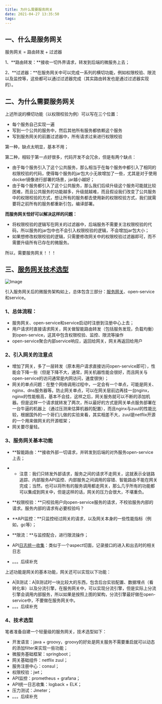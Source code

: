 ```yaml
---
title: 为什么需要服务网关
date: 2021-04-27 13:35:50
tags:
---
```


## 一、什么是服务网关

服务网关 = 路由转发 + 过滤器

1、**路由转发：**接收一切外界请求，转发到后端的微服务上去；

2、**过滤器：**在服务网关中可以完成一系列的横切功能，例如权限校验、限流以及监控等，这些都可以通过过滤器完成（其实路由转发也是通过过滤器实现的）。

## 二、为什么需要服务网关

上述所说的横切功能（以权限校验为例）可以写在三个位置：

- 每个服务自己实现一遍
- 写到一个公共的服务中，然后其他所有服务都依赖这个服务
- 写到服务网关的前置过滤器中，所有请求过来进行权限校验

第一种，缺点太明显，基本不用；

第二种，相较于第一点好很多，代码开发不会冗余，但是有两个缺点：

- 由于每个服务引入了这个公共服务，那么相当于在每个服务中都引入了相同的权限校验的代码，使得每个服务的jar包大小无故增加了一些，尤其是对于使用docker镜像进行部署的场景，jar越小越好；
- 由于每个服务都引入了这个公共服务，那么我们后续升级这个服务可能就比较困难，而且公共服务的功能越多，升级就越难，而且假设我们改变了公共服务中的权限校验的方式，想让所有的服务都去使用新的权限校验方式，我们就需要将之前所有的服务都重新引包，编译部署。

**而服务网关恰好可以解决这样的问题：**

- 将权限校验的逻辑写在网关的过滤器中，后端服务不需要关注权限校验的代码，所以服务的jar包中也不会引入权限校验的逻辑，不会增加jar包大小；
- 如果想修改权限校验的逻辑，只需要修改网关中的权限校验过滤器即可，而不需要升级所有已存在的微服务。

所以，需要服务网关！！！

## 三、[服务网关技术选型](http://mp.weixin.qq.com/s?__biz=MzI4Njc5NjM1NQ==&mid=2247490615&idx=1&sn=1a8c7126bf46a3cf1add60119803f220&chksm=ebd6231bdca1aa0d71508d01024fd639000fb556b67593a4c4a31a1f701b95a5adc112c858c6&scene=21#wechat_redirect)

![Image](https://mmbiz.qpic.cn/mmbiz_png/eQPyBffYbucguqG86ia9ZKsJrkpgzSb5TtqOF5YU4p7qKlgSgjrwFu1oicJQsibjhnLeS4yQUQuau8icCHUAmmFEibQ/640?wx_fmt=png&wxfrom=5&wx_lazy=1&wx_co=1)

引入服务网关后的微服务架构如上，总体包含三部分：[服务网关](http://mp.weixin.qq.com/s?__biz=MzI4Njc5NjM1NQ==&mid=2247499813&idx=2&sn=b99a6b64dbb96fb9f7c74d50eb59cb79&chksm=ebd5ff09dca2761f3f5e5ec146837c5721feeae48c9443f2345a93b4cc519128b6792d6a96e2&scene=21#wechat_redirect)、open-service和service。

### 1、总体流程：

- 服务网关、open-service和service启动时注册到注册中心上去；
- 用户请求时直接请求网关，网关做智能路由转发（包括服务发现，负载均衡）到open-service，这其中包含权限校验、监控、限流等操作
- open-service聚合内部service响应，返回给网关，网关再返回给用户

### 2、引入网关的注意点

- 增加了网关，多了一层转发（原本用户请求直接访问open-service即可），性能会下降一些（但是下降不大，通常，网关机器性能会很好，而且网关与open-service的访问通常是内网访问，速度很快）；
- 网关的单点问题：在整个网络调用过程中，一定会有一个单点，可能是网关、nginx、dns服务器等。防止网关单点，可以在网关层前边再挂一台nginx，nginx的性能极高，基本不会挂，这样之后，网关服务就可以不断的添加机器。但是这样一个请求就转发了两次，所以最好的方式是网关单点服务部署在一台牛逼的机器上（通过压测来估算机器的配置），而且nginx与zuul的性能比较，根据国外的一个哥们儿做的实验来看，其实相差不大，zuul是netflix开源的一个用来做网关的开源框架；
- 网关要尽量轻。

### 3、服务网关基本功能

- **智能路由：**接收外部一切请求，并转发到后端的对外服务open-service上去；

- - 注意：我们只转发外部请求，服务之间的请求不走网关，这就表示全链路追踪、内部服务API监控、内部服务之间调用的容错、智能路由不能在网关完成；当然，也可以将所有的服务调用都走网关，那么几乎所有的功能都可以集成到网关中，但是这样的话，网关的压力会很大，不堪重负。

- **权限校验：**只校验用户向open-service服务的请求，不校验服务内部的请求。服务内部的请求有必要校验吗？

- **API监控：**只监控经过网关的请求，以及网关本身的一些性能指标（例如，gc等）；

- **限流：**与监控配合，进行限流操作；

- API[日志统一收集](http://mp.weixin.qq.com/s?__biz=MzI4Njc5NjM1NQ==&mid=2247502455&idx=1&sn=846469197b743a1156c4563853a1b83b&chksm=ebd5f55bdca27c4d17974290fecd2a055c5cecf431959f628582d347a5edfe694e2a8bd96632&scene=21#wechat_redirect)：类似于一个aspect切面，记录接口的进入和出去时的相关日志

- 。。。后续补充

上述功能是网关的基本功能，网关还可以实现以下功能：

- A|B测试：A|B测试时一块比较大的东西，包含后台实验配置、数据埋点（看转化率）以及分流引擎，在服务网关中，可以实现分流引擎，但是实际上分流引擎会调用内部服务，所以如果是按照上图的架构，分流引擎最好做在open-service中，不要做在服务网关中。
- 。。。后续补充

### 4、技术选型

笔者准备自建一个轻量级的服务网关，技术选型如下：

- 开发语言：java + groovy，groovy的好处是网关服务不需要重启就可以动态的添加filter来实现一些功能；
- 微服务基础框架：springboot；
- 网关基础组件：netflix zuul；
- 服务注册中心：consul；
- 权限校验：jwt；
- API监控：prometheus + grafana；
- API统一日志收集：logback + ELK；
- 压力测试：Jmeter；
- 。。。后续补充

